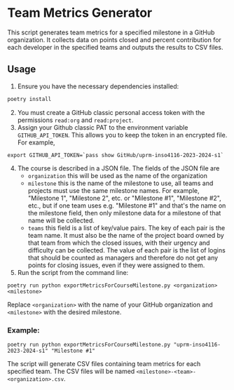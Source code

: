 # Team Metrics Generator

This script generates team metrics for a specified milestone in a GitHub organization. It collects data on points closed and percent contribution for each developer in the specified teams and outputs the results to CSV files.
## Usage

1. Ensure you have the necessary dependencies installed:
```bash
poetry install
```
2. You must create a GitHub classic personal access token with the permissions `read:org`
   and `read:project`. 
3. Assign your Github classic PAT to the environment variable `GITHUB_API_TOKEN`. This
   allows you to keep the token in an encrypted file.  For example,
```
export GITHUB_API_TOKEN=`pass show GitHub/uprm-inso4116-2023-2024-s1`
```
4. The course is described in a JSON file. The fields of the JSON file are
   - `organization` this will be used as the name of the organization
   - `milestone` this is the name of the milestone to use, all teams and projects must use
     the same milestone names. For example, "Milestone 1", "Milestone 2", etc. or
     "Milestone #1", "Milestone #2", etc., but if one team uses e.g. "Milestone #1" and
     that's the name on the milestone field, then only milestone data for a milestone of
     that name will be collected.
   - `teams` this field is a list of key/value pairs. The key of each pair is the team
     name. It must also be the name of the project board owned by that team from which the
     closed issues, with their urgency and difficulty can be collected. The value of each
     pair is the list of logins that should be counted as managers and therefore do not
     get any points for closing issues, even if they were assigned to them.
5. Run the script from the command line:
```
poetry run python exportMetricsForCourseMilestone.py <organization> <milestone>
```
Replace `<organization>` with the name of your GitHub organization and `<milestone>` with the desired milestone.
### Example:
```
poetry run python exportMetricsForCourseMilestone.py "uprm-inso4116-2023-2024-s1" "Milestone #1"
```
The script will generate CSV files containing team metrics for each specified team. The CSV files will be named `<milestone>-<team>-<organization>.csv`.
